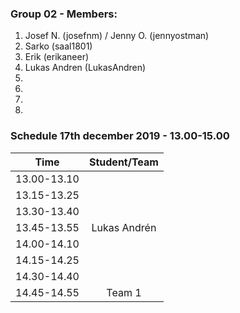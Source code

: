 ### Group 02 - Members:
1. Josef N. (josefnm) / Jenny O. (jennyostman)
2. Sarko (saal1801)
3. Erik (erikaneer)
4. Lukas Andren (LukasAndren)
5. 
6. 
7. 
8. 

### Schedule 17th december 2019 - 13.00-15.00


| Time        |  Student/Team | 
|-------------|:-------------:|
| 13.00-13.10 |               |
| 13.15-13.25 |               |
| 13.30-13.40 |               |
| 13.45-13.55 |  Lukas Andrén |
| 14.00-14.10 |               |
| 14.15-14.25 |               |
| 14.30-14.40 |               |
| 14.45-14.55 |   Team 1      |
